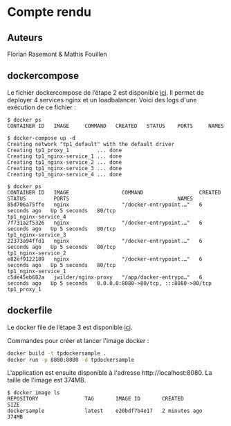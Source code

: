 # Compte rendu

## Auteurs
Florian Rasemont & Mathis Fouillen

## dockercompose
Le fichier dockercompose de l’étape 2 est disponible [ici](/docker-compose.yml).
Il permet de deployer 4 services nginx et un loadbalancer.
Voici des logs d'une exécution de ce fichier :

```
$ docker ps
CONTAINER ID   IMAGE     COMMAND   CREATED   STATUS    PORTS     NAMES

$ docker-compose up -d
Creating network "tp1_default" with the default driver
Creating tp1_proxy_1         ... done
Creating tp1_nginx-service_1 ... done
Creating tp1_nginx-service_2 ... done
Creating tp1_nginx-service_3 ... done
Creating tp1_nginx-service_4 ... done

$ docker ps
CONTAINER ID   IMAGE                 COMMAND                  CREATED         STATUS         PORTS                                   NAMES
85d706a75ffe   nginx                 "/docker-entrypoint.…"   6 seconds ago   Up 5 seconds   80/tcp                                  tp1_nginx-service_4
7f731a2f5326   nginx                 "/docker-entrypoint.…"   6 seconds ago   Up 5 seconds   80/tcp                                  tp1_nginx-service_3
22373a94ffd1   nginx                 "/docker-entrypoint.…"   6 seconds ago   Up 5 seconds   80/tcp                                  tp1_nginx-service_2
e82ef9122189   nginx                 "/docker-entrypoint.…"   6 seconds ago   Up 5 seconds   80/tcp                                  tp1_nginx-service_1
c5de45eb682a   jwilder/nginx-proxy   "/app/docker-entrypo…"   6 seconds ago   Up 5 seconds   0.0.0.0:8080->80/tcp, :::8080->80/tcp   tp1_proxy_1
```

## dockerfile
Le docker file de l’étape 3 est disponible [ici](/Dockerfile).

Commandes pour créer et lancer l'image docker :

```bash
docker build -t tpdockersample .
docker run -p 8080:8080 -d tpdockersample
```

L'application est ensuite disponible à l'adresse http://localhost:8080.
La taille de l'image est 374MB.

```
$ docker image ls
REPOSITORY               TAG       IMAGE ID       CREATED             SIZE
dockersample             latest    e20bdf7b4e17   2 minutes ago       374MB
```